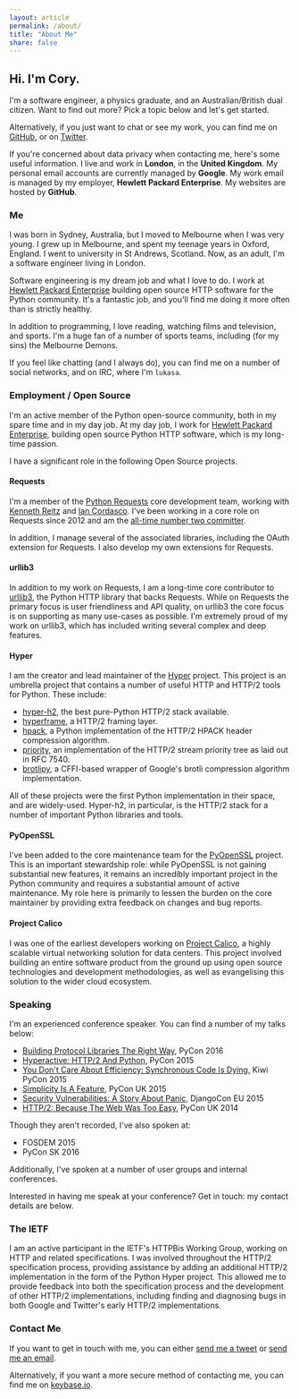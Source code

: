 ```yaml
---
layout: article
permalink: /about/
title: "About Me"
share: false
---
```


## Hi. I'm Cory.

I'm a software engineer, a physics graduate, and an Australian/British dual citizen. Want to find out more? Pick a topic below and let's get started.

Alternatively, if you just want to chat or see my work, you can find me on [GitHub](https://github.com/Lukasa), or on [Twitter](https://twitter.com/Lukasaoz).

If you're concerned about data privacy when contacting me, here's some useful information. I live and work in **London**, in the **United Kingdom**. My personal email accounts are currently managed by **Google**. My work email is managed by my employer, **Hewlett Packard Enterprise**. My websites are hosted by **GitHub**.

### Me

I was born in Sydney, Australia, but I moved to Melbourne when I was very young. I grew up in Melbourne, and spent my teenage years in Oxford, England. I went to university in St Andrews, Scotland. Now, as an adult, I'm a software engineer living in London.

Software engineering is my dream job and what I love to do. I work at [Hewlett Packard Enterprise](https://www.hpe.com/uk/en/home.html) building open source HTTP software for the Python community. It's a fantastic job, and you'll find me doing it more often than is strictly healthy.

In addition to programming, I love reading, watching films and television, and sports. I'm a huge fan of a number of sports teams, including (for my sins) the Melbourne Demons.

If you feel like chatting (and I always do), you can find me on a number of social networks, and on IRC, where I'm `lukasa`.

### Employment / Open Source

I'm an active member of the Python open-source community, both in my spare time and in my day job. At my day job, I work for [Hewlett Packard Enterprise](https://www.hpe.com/uk/en/home.html), building open source Python HTTP software, which is my long-time passion.

I have a significant role in the following Open Source projects.

#### Requests

I'm a member of the [Python Requests](http://python-requests.org/) core development team, working with [Kenneth Reitz](http://kennethreitz.org/) and [Ian Cordasco](http://www.coglib.com/~icordasc/index.html#resume). I've been working in a core role on Requests since 2012 and am the [all-time number two committer](https://github.com/kennethreitz/requests/graphs/contributors).

In addition, I manage several of the associated libraries, including the OAuth extension for Requests. I also develop my own extensions for Requests.

#### urllib3

In addition to my work on Requests, I am a long-time core contributor to [urllib3](https://github.com/shazow/urllib3), the Python HTTP library that backs Requests. While on Requests the primary focus is user friendliness and API quality, on urllib3 the core focus is on supporting as many use-cases as possible. I'm extremely proud of my work on urllib3, which has included writing several complex and deep features.

#### Hyper

I am the creator and lead maintainer of the [Hyper](http://python-hyper.org) project. This project is an umbrella project that contains a number of useful HTTP and HTTP/2 tools for Python. These include:

- [hyper-h2](http://python-hyper.org/h2), the best pure-Python HTTP/2 stack available.
- [hyperframe](http://python-hyper.org/hyperframe), a HTTP/2 framing layer.
- [hpack](http://python-hyper.org/hpack), a Python implementation of the HTTP/2 HPACK header compression algorithm.
- [priority](http://python-hyper.org/priority), an implementation of the HTTP/2 stream priority tree as laid out in RFC 7540.
- [brotlipy](http://python-hyper.org/brotlipy), a CFFI-based wrapper of Google's brotli compression algorithm implementation.

All of these projects were the first Python implementation in their space, and are widely-used. Hyper-h2, in particular, is the HTTP/2 stack for a number of important Python libraries and tools.

#### PyOpenSSL

I've been added to the core maintenance team for the [PyOpenSSL](https://pyopenssl.readthedocs.org/en/stable/) project. This is an important stewardship role: while PyOpenSSL is not gaining substantial new features, it remains an incredibly important project in the Python community and requires a substantial amount of active maintenance. My role here is primarily to lessen the burden on the core maintainer by providing extra feedback on changes and bug reports.

#### Project Calico

I was one of the earliest developers working on [Project Calico](https://www.projectcalico.org/), a highly scalable virtual networking solution for data centers. This project involved building an entire software product from the ground up using open source technologies and development methodologies, as well as evangelising this solution to the wider cloud ecosystem.

### Speaking

I'm an experienced conference speaker. You can find a number of my talks below:

- [Building Protocol Libraries The Right Way](https://www.youtube.com/watch?v=7cC3_jGwl_U), PyCon 2016
- [Hyperactive: HTTP/2 And Python](https://youtu.be/ACXVyvm5eTc), PyCon 2015
- [You Don't Care About Efficiency: Synchronous Code Is Dying](https://youtu.be/7b4z7y6Lohw), Kiwi PyCon 2015
- [Simplicity Is A Feature](https://youtu.be/KV9BYAdNcsw), PyCon UK 2015
- [Security Vulnerabilities: A Story About Panic](https://vimeo.com/135740372), DjangoCon EU 2015
- [HTTP/2: Because The Web Was Too Easy](https://youtu.be/IpwOiucVlIo), PyCon UK 2014

Though they aren't recorded, I've also spoken at:

- FOSDEM 2015
- PyCon SK 2016

Additionally, I've spoken at a number of user groups and internal conferences.

Interested in having me speak at your conference? Get in touch: my contact details are below.

### The IETF

I am an active participant in the IETF's HTTPBis Working Group, working on HTTP and related specifications. I was involved throughout the HTTP/2 specification process, providing assistance by adding an additional HTTP/2 implementation in the form of the Python Hyper project. This allowed me to provide feedback into both the specification process and the development of other HTTP/2 implementations, including finding and diagnosing bugs in both Google and Twitter's early HTTP/2 implementations.

### Contact Me

If you want to get in touch with me, you can either [send me a tweet](https://twitter.com/Lukasaoz) or [send me an email](cory@lukasa.co.uk).

Alternatively, if you want a more secure method of contacting me, you can find me on [keybase.io](https://keybase.io/lukasa).

